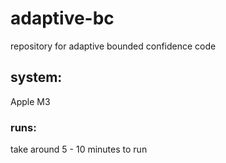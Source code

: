 # adaptive-bc

repository for adaptive bounded confidence code

## system:

Apple M3

### runs:

take around 5 - 10 minutes to run
